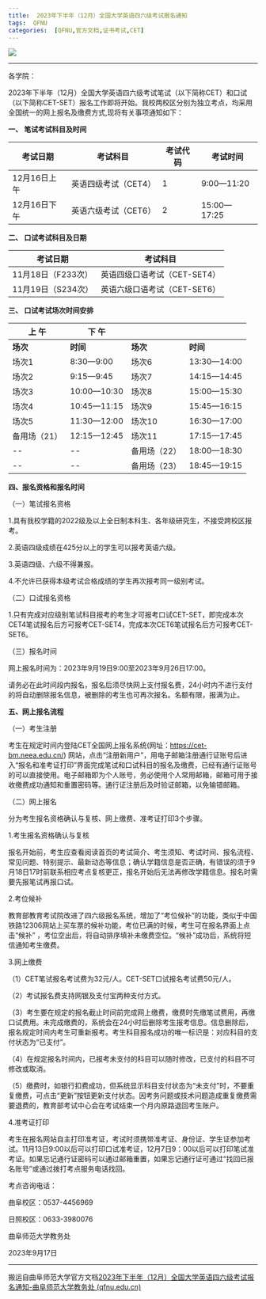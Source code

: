 ```yaml
---
title:  2023年下半年（12月）全国大学英语四六级考试报名通知
tags:  QFNU
categories:  [QFNU,官方文档,证书考试,CET]
---
```


![](/img/qfnu.gif)

---

各学院：

2023年下半年（12月）全国大学英语四六级考试笔试（以下简称CET）和口试（以下简称CET-SET）报名工作即将开始。我校两校区分别为独立考点，均采用全国统一的网上报名及缴费方式,现将有关事项通知如下：



**一、** **笔试考试科目及时间**

| **考试日期** | **考试科目**         | **考试代码** | **考试时间** |
| ------------ | -------------------- | ------------ | ------------ |
| 12月16日上午 | 英语四级考试（CET4） | 1            | 9:00—11:20   |
| 12月16日下午 | 英语六级考试（CET6） | 2            | 15:00—17:25  |

 

**二、** **口试考试科目及日期**

| **考试日期**       | **考试科目**                 |
| ------------------ | ---------------------------- |
| 11月18日（F233次） | 英语四级口语考试（CET-SET4） |
| 11月19日（S234次） | 英语六级口语考试（CET-SET6） |

 

**三、** **口试考试场次时间安排**

| **上 午**    | **下 午**   |              |             |
| ------------ | ----------- | ------------ | ----------- |
| **场次**     | **时间**    | **场次**     | **时间**    |
| 场次1        | 8:30—9:00   | 场次6        | 13:30—14:00 |
| 场次2        | 9:15—9:45   | 场次7        | 14:15—14:45 |
| 场次3        | 10:00—10:30 | 场次8        | 15:00—15:30 |
| 场次4        | 10:45—11:15 | 场次9        | 15:45—16:15 |
| 场次5        | 11:30—12:00 | 场次10       | 16:30—17:00 |
| 备用场（21） | 12:15—12:45 | 场次11       | 17:15—17:45 |
| --           | --          | 备用场（22） | 18:00—18:30 |
| --           | --          | 备用场（23） | 18:45—19:15 |



**四、报名资格和报名时间**

（一）笔试报名资格

1.具有我校学籍的2022级及以上全日制本科生、各年级研究生，不接受跨校区报考。

2.英语四级成绩在425分以上的学生可以报考英语六级。

3.英语四级、六级不得兼报。

4.不允许已获得本级考试合格成绩的学生再次报考同一级别考试。

（二）口试报名资格

1.只有完成对应级别笔试科目报考的考生才可报考口试CET-SET，即完成本次CET4笔试报名后方可报考CET-SET4，完成本次CET6笔试报名后方可报考CET-SET6。

（三）报名时间

网上报名时间为：2023年9月19日9:00至2023年9月26日17:00。

请务必在此时间段内报名，报名后须尽快网上支付报名费，24小时内不进行支付的将自动删除报名信息，被删除的考生也可再次报名。名额有限，报满为止。



**五、网上报名流程**

（一）考生注册

考生在规定时间内登陆CET全国网上报名系统(网址：https://cet-bm.neea.edu.cn/) 网站，点击“注册新用户”，用电子邮箱注册通行证账号后进入“报名和准考证打印”界面完成笔试和口试科目的报名及缴费，已经有通行证账号的可以直接使用。电子邮箱即为个人账号，务必使用个人常用邮箱，邮箱可用于接收缴费成功通知和重置密码等。通行证注册后及时验证邮箱，以免输错邮箱。

（二）网上报名

分为考生报名资格确认与复核、网上缴费、准考证打印3个步骤。

1.考生报名资格确认与复核

报名开始前，考生应查看阅读首页的考试简介、考生须知、考试时间、报名流程、常见问题、特别提示、最新动态等信息；确认学籍信息是否正确，有错误的须于9月18日17时前联系相应考点复核更正，报名开始后无法再修改学籍信息。报名时需要先报笔试再报口试。

2.考位候补

教育部教育考试院改进了四六级报名系统，增加了“考位候补”的功能，类似于中国铁路12306网站上买车票的候补功能，考位已满的时候，考生可在报名界面上点击“候补” ，考位空出后，将自动排序填补未缴费空位。“候补”成功后，系统将短信通知考生缴费。

3.网上缴费

（1）CET笔试报名考试费为32元/人。CET-SET口试报名考试费50元/人。

（2）考试报名费支持网银及支付宝两种支付方式。

（3）考生要在规定的报名截止时间前完成网上缴费，缴费时先缴笔试费用，再缴口试费用。未完成缴费的，系统会在24小时后删除考生报考信息。信息删除后，报名规定时间内考生可重新报考。考生科目报名成功的唯一标识是：对应科目的支付状态为“已支付”。

（4）在规定报名时间内，已报考未支付的科目可以随时修改，已支付的科目不可修改或取消。

（5）缴费时，如银行扣费成功，但系统显示科目支付状态为“未支付”时，不要重复缴费，可点击“更新”按钮更新支付状态。因考务问题或技术问题造成重复缴费需要退费的，教育部考试中心会在考试结束一个月内原路退回考生账户。

4.准考证打印

考生在报名网站自主打印准考证，考试时须携带准考证、身份证、学生证参加考试。11月13日9:00以后可以打印口试准考证，12月7日9：00以后可以打印笔试准考证。如果忘记通行证密码可以通过邮箱重置，如果忘记通行证可通过“找回已报名账号”或通过拨打考点服务电话找回。



考点咨询电话：

曲阜校区：0537-4456969

日照校区：0633-3980076

 

曲阜师范大学教务处

2023年9月17日

---

搬运自曲阜师范大学官方文档[2023年下半年（12月）全国大学英语四六级考试报名通知-曲阜师范大学教务处 (qfnu.edu.cn)](https://jwc.qfnu.edu.cn/info/1120/6724.htm)